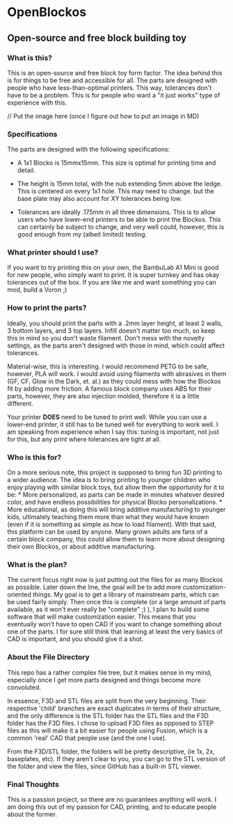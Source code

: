 # OpenBlockos
<h2>Open-source and free block building toy</h2>
<h3>What is this?</h3>
This is an open-source and free block toy form factor. The idea behind this is for things to be free and accessible for all. The parts are designed with people who have less-than-optimal printers. This way, tolerances don't have to be a problem. This is for people who want a "it just works" type of experience with this. 


// Put the image here (once I figure out how to put an image in MD)


<h3>Specifications</h3>
The parts are designed with the following specifications: 

- A 1x1 Blocko is 15mmx15mm. This size is optimal for printing time and detail. 

- The height is 15mm total, with the nub extending 5mm above the ledge. This is centered on every 1x1 hole. This may need to change. but the base plate may also account for XY tolerances being low. 

- Tolerances are ideally .175mm in all three dimensions. This is to allow users who have lower-end printers to be able to print the Blockos.  This can certainly be subject to change, and very well could, however, this is good enough from my (albeit limited) testing.

<h3>What printer should I use?</h3>
If you want to try printing this on your own, the BambuLab A1 Mini is good for new people, who simply want to print. It is super turnkey and has okay tolerances out of the box. If you are like me and want something you can mod, build a Voron ;)

<h3>How to print the parts?</h3>
Ideally, you should print the parts with a .2mm layer height, at least 2 walls, 3 bottom layers, and 3 top layers. Infill doesn't matter too much, so keep this in mind so you don't waste filament. Don't mess with the novelty settings, as the parts aren't designed with those in mind, which could affect tolerances. 

Material-wise, this is interesting. I would recommend PETG to be safe, however, PLA will work. I would avoid using filaments with abrasives in them (GF, CF, Glow in the Dark, et. al.) as they could mess with how the Blockos fit by adding more friction. A famous block company uses ABS for their parts, however, they are also injection molded, therefore it is a little different. 

Your printer <b>DOES</b> need to be tuned to print well. While you can use a lower-end printer, it still has to be tuned well for everything to work well. I am speaking from experience when I say this: tuning is important, not just for this, but any print where tolerances are tight at all. 

<h3>Who is this for?</h3>
On a more serious note, this project is supposed to bring fun 3D printing to a wider audience. The idea is to bring printing to younger children who enjoy playing with similar block toys, but allow them the opportunity for it to be:
* More personalized, as parts can be made in minutes whatever desired color, and have endless possibilities for physical Blocko personalizations. 
* More educational, as doing this will bring additive manufacturing to younger kids, ultimately teaching them more than what they would have known (even if it is something as simple as how to load filament). 
With that said, this platform can be used by anyone. Many grown adults are fans of a certain block company, this could allow them to learn more about designing their own Blockos, or about additive manufacturing. 

<h3>What is the plan?</h3>
The current focus right now is just putting out the files for as many Blockos as possible. Later down the line, the goal will be to add more customization-oriented things. My goal is to get a library of mainstream parts, which can be used fairly simply. Then once this is complete (or a large amount of parts available, as it won't ever really be "complete" ;) ), I plan to build some software that will make customization easier. This means that you eventually won't have to open CAD if you want to change something about one of the parts. I for sure still think that learning at least the very basics of CAD is important, and you should give it a shot. 

<h3>About the File Directory</h3>
This repo has a rather complex file tree, but it makes sense in my mind, especially once I get more parts designed and things become more convoluted. 

In essence, F3D and STL files are split from the very beginning. Their respective 'child' branches are exact duplicates in terms of their structure, and the only difference is the STL folder has the STL files and the F3D folder has the F3D files. I chose to upload F3D files as opposed to STEP files as this will make it a bit easier for people using Fusion, which is a common 'real' CAD that people use (and the one I use). 

From the F3D/STL folder, the folders will be pretty descriptive, (ie 1x, 2x, baseplates, etc). If they aren't clear to you, you can go to the STL version of the folder and view the files, since GitHub has a built-in STL viewer. 

<h3>Final Thoughts</h3>
This is a passion project, so there are no guarantees anything will work. I am doing this out of my passion for CAD, printing, and to educate people about the former. 
